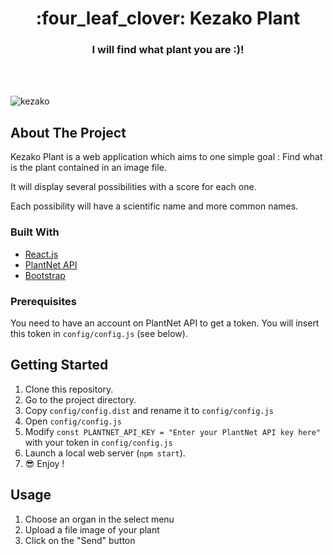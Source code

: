 <h1 align="center">:four_leaf_clover: Kezako Plant</h1>
<h3 align="center">I will find what plant you are :)!</h3>   
<br/>
<br/>

![kezako](https://user-images.githubusercontent.com/53975649/147794292-2c96d92c-1443-4f4a-981c-4eaa5435ed52.gif)



## About The Project

Kezako Plant is a web application which aims to one simple goal : Find what is the plant contained in an image file.

It will display several possibilities with a score for each one.

Each possibility will have a scientific name and more common names.

### Built With

- [React.js](https://reactjs.org/)
- [PlantNet API](https://my.plantnet.org/)
- [Bootstrap](https://getbootstrap.com)

### Prerequisites

You need to have an account on PlantNet API to get a token.
You will insert this token in `config/config.js` (see below).

## Getting Started

1. Clone this repository.
2. Go to the project directory.
3. Copy `config/config.dist` and rename it to `config/config.js`
3. Open `config/config.js`
4. Modify `const PLANTNET_API_KEY = "Enter your PlantNet API key here"` with your token in `config/config.js`
5. Launch a local web server (`npm start`).
6. :sunglasses: Enjoy !


## Usage

1. Choose an organ in the select menu
2. Upload a file image of your plant
3. Click on the "Send" button
